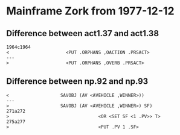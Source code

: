 # Mainframe Zork from 1977-12-12

## Difference between act1.37 and act1.38
~~~
1964c1964
<                     <PUT .ORPHANS ,OACTION .PRSACT>
---
>                     <PUT .ORPHANS ,OVERB .PRSACT>
~~~
## Difference between np.92 and np.93
~~~
<                   SAVOBJ (AV <AVEHICLE ,WINNER>))
---
>                   SAVOBJ (AV <AVEHICLE ,WINNER>) SF)
271a272
>                                 <OR <SET SF <1 .PV>> T>
275a277
>                                 <PUT .PV 1 .SF>
~~~
